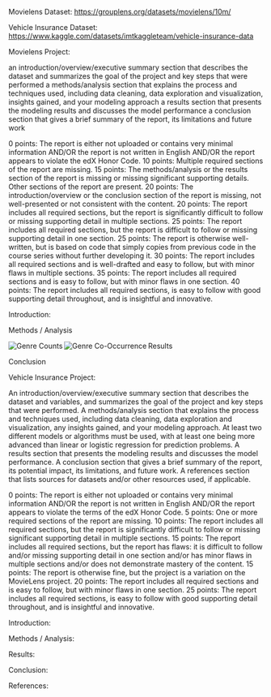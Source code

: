 Movielens Dataset:
https://grouplens.org/datasets/movielens/10m/

Vehicle Insurance Dataset:
https://www.kaggle.com/datasets/imtkaggleteam/vehicle-insurance-data

Movielens Project:

an introduction/overview/executive summary section that describes the dataset and summarizes the goal of the project and key steps that were performed
a methods/analysis section that explains the process and techniques used, including data cleaning, data exploration and visualization, insights gained, and your modeling approach
a results section that presents the modeling results and discusses the model performance
a conclusion section that gives a brief summary of the report, its limitations and future work

0 points: The report is either not uploaded or contains very minimal information AND/OR the report is not written in English AND/OR the report appears to violate the edX Honor Code.
10 points: Multiple required sections of the report are missing.
15 points: The methods/analysis or the results section of the report is missing or missing significant supporting details. Other sections of the report are present.
20 points: The introduction/overview or the conclusion section of the report is missing, not well-presented or not consistent with the content.
20 points: The report includes all required sections, but the report is significantly difficult to follow or missing supporting detail in multiple sections.
25 points: The report includes all required sections, but the report is difficult to follow or missing supporting detail in one section.
25 points: The report is otherwise well-written, but is based on code that simply copies from previous code in the course series without further developing it.
30 points: The report includes all required sections and is well-drafted and easy to follow, but with minor flaws in multiple sections.
35 points: The report includes all required sections and is easy to follow, but with minor flaws in one section.
40 points: The report includes all required sections, is easy to follow with good supporting detail throughout, and is insightful and innovative. 

Introduction:

Methods / Analysis

<img src="/movielens/graphs/genre_counts_barplot.png" align="left" alt="Genre Counts"
	title="Genre Counts"/>

 <img src="/movielens/graphs/genre_co_occurrence_heatmap_sqrt_transform.png" align="left" alt="Genre Co-Occurrence"
	title="Genre Co-Occurrence"/>

Results

Conclusion


Vehicle Insurance Project:

An introduction/overview/executive summary section that describes the dataset and variables, and summarizes the goal of the project and key steps that were performed.
A methods/analysis section that explains the process and techniques used, including data cleaning, data exploration and visualization, any insights gained, and your modeling approach. At least two different models or algorithms must be used, with at least one being more advanced than linear or logistic regression for prediction problems.
A results section that presents the modeling results and discusses the model performance.
A conclusion section that gives a brief summary of the report, its potential impact, its limitations, and future work.
A references section that lists sources for datasets and/or other resources used, if applicable.

0 points: The report is either not uploaded or contains very minimal information AND/OR the report is not written in English AND/OR the report appears to violate the terms of the edX Honor Code.
5 points: One or more required sections of the report are missing.
10 points: The report includes all required sections, but the report is significantly difficult to follow or missing significant supporting detail in multiple sections.
15 points: The report includes all required sections, but the report has flaws: it is difficult to follow and/or missing supporting detail in one section and/or has minor flaws in multiple sections and/or does not demonstrate mastery of the content.
15 points: The report is otherwise fine, but the project is a variation on the MovieLens project.
20 points: The report includes all required sections and is easy to follow, but with minor flaws in one section.
25 points: The report includes all required sections, is easy to follow with good supporting detail throughout, and is insightful and innovative.

Introduction:

Methods / Analysis:

Results:

Conclusion:

References:
